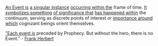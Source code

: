 
[An Event is](1/2/2/3/3/1/.Event) [a singular instance](1/2/1/3/3/3/_Singular-Multiple) [occurring within the](3/2/1/2/1/1/1/2/.Observation) frame of time. [It symbolizes something](1/3/2/3/3/1/.Eye%20of%20the%20Storm) [of significance that](1/1/3/3/3/3/2/.Consequence) [has happened within](2/3/2/3/3/_Past-Present) the continuum, serving as discrete points of interest or [importance around which](2/2/1/2/3/.Impact) cognizant beings orient themselves.

["Each event is](1/2/2/3/3/1/.Event) preceded by Prophecy. But without the hero, there is no Event." - [Frank Herbert](2/3/3/1/3/2/.Literature)

